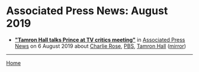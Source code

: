 # Associated Press News: August 2019

 - [**"Tamron Hall talks Prince at TV critics meeting"**](https://www.apnews.com/bed4875d6e634639aee4b15a5059b157) in [Associated Press News](https://www.apnews.com/) on 6 August 2019 about [Charlie Rose](../../topics/charlie-rose/index.md), [PBS](../../topics/pbs/index.md), [Tamron Hall](../../topics/tamron-hall/index.md) ([mirror](https://web.archive.org/web/*/https://www.apnews.com/bed4875d6e634639aee4b15a5059b157))

----

[Home](./)
